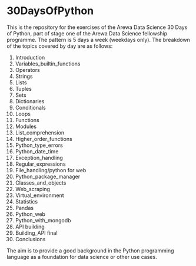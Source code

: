 # 30DaysOfPython

This is the repository for the exercises of the Arewa Data Science 30 Days of Python, part of stage one of the Arewa Data Science fellowship programme.
The pattern is 5 days a week (weekdays only).
The breakdown of the topics covered by day are as follows:


1. Introduction
2. Variables_builtin_functions
3. Operators
4. Strings
5. Lists
6. Tuples
7. Sets
8. Dictionaries
9. Conditionals
10. Loops
11. Functions
12. Modules
13. List_comprehension
14. Higher_order_functions
15. Python_type_errors
16. Python_date_time
17. Exception_handling
18. Regular_expressions
19. File_handling/python for web
20. Python_package_manager
21. Classes_and_objects
22. Web_scraping
23. Virtual_environment
24. Statistics
25. Pandas
26. Python_web
27. Python_with_mongodb
28. API building
29. Building_API final
30. Conclusions


The aim is to provide a good background in the Python programming language as a foundation for data science or other use cases. 
